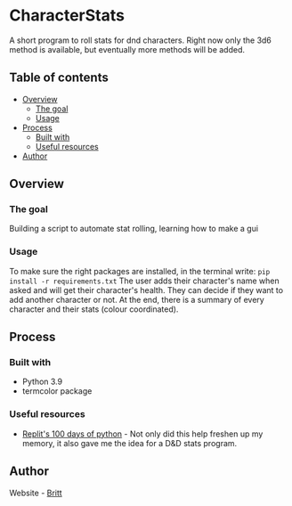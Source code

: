 # CharacterStats
A short program to roll stats for dnd characters. Right now only the 3d6 method is available, but eventually more methods will be added.

## Table of contents
- [Overview](#overview)
  - [The goal](#the-goal)
  - [Usage](#usage)
- [Process](#process)
  - [Built with](#built-with)
  - [Useful resources](#useful-resources)
- [Author](#author)

## Overview

### The goal

Building a script to automate stat rolling, learning how to make a gui

### Usage
To make sure the right packages are installed, in the terminal write: ```pip install -r requirements.txt```
The user adds their character's name when asked and will get their character's health. They can decide if they want to add another character or not. 
At the end, there is a summary of every character and their stats (colour coordinated).

## Process

### Built with

- Python 3.9
- termcolor package

### Useful resources

- [Replit's 100 days of python](https://replit.com/learn/100-days-of-python/) - Not only did this help freshen up my memory, it also gave me the idea for a D&D stats program.

## Author
Website - [Britt](https://britthubs.repl.co)
